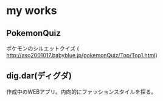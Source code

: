 # my works
## PokemonQuiz
ポケモンのシルエットクイズ
(	http://aso2001017.babyblue.jp/pokemonQuiz/Top/Top1.html)
<br>
## dig.dar(ディグダ)
作成中のWEBアプリ。内向的にファッションスタイルを探る。

                                                              
